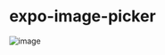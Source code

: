 # expo-image-picker
![image](https://user-images.githubusercontent.com/60022395/170334303-0c369d10-87eb-4526-95c9-84d78eea12c5.png)

